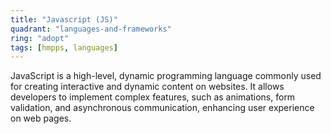 ```yaml
---
title: "Javascript (JS)"
quadrant: "languages-and-frameworks"
ring: "adopt"
tags: [hmpps, languages]
---
```


JavaScript is a high-level, dynamic programming language commonly used for creating interactive and dynamic content on websites. It allows developers to implement complex features, such as animations, form validation, and asynchronous communication, enhancing user experience on web pages.
